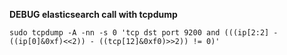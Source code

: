 
**DEBUG elasticsearch call with tcpdump**

	sudo tcpdump -A -nn -s 0 'tcp dst port 9200 and (((ip[2:2] - ((ip[0]&0xf)<<2)) - ((tcp[12]&0xf0)>>2)) != 0)'
